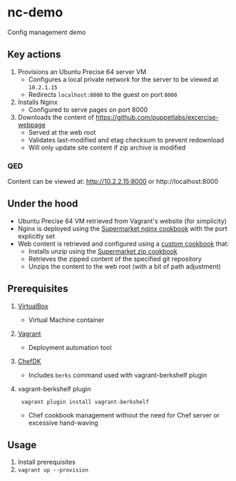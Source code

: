 # nc-demo

Config management demo

## Key actions

1. Provisions an Ubuntu Precise 64 server VM
	* Configures a local private network for the server to be viewed at `10.2.1.15`
	* Redirects `localhost:8000` to the guest on port `8000`
1. Installs Nginx
	* Configured to serve pages on port 8000 
1. Downloads the content of https://github.com/puppetlabs/excercise-webpage
	* Served at the web root
	* Validates last-modified and etag checksum to prevent redownload
	* Will only update site content if zip archive is modified

### QED
Content can be viewed at: http://10.2.2.15:8000 or http://localhost:8000

## Under the hood
* Ubuntu Precise 64 VM retrieved from Vagrant's website (for simplicity)
* Nginx is deployed using the [Supermarket nginx cookbook](https://supermarket.chef.io/cookbooks/nginx) with the port explicitly set
* Web content is retrieved and configured using a [custom cookbook](https://github.com/bravotangooscar/newcontext-demo-site) that:
	* Installs unzip using the [Supermarket zip cookbook](https://supermarket.chef.io/cookbooks/zip)
	* Retrieves the zipped content of the specified git repository
	* Unzips the content to the web root (with a bit of path adjustment) 

## Prerequisites

1. [VirtualBox](https://www.virtualbox.org/wiki/Downloads)
	* Virtual Machine container
1. [Vagrant](https://www.vagrantup.com/downloads.html)
	* Deployment automation tool
1. [ChefDK](https://downloads.chef.io/chef-dk/)
	* Includes `berks` command used with vagrant-berkshelf plugin
1. vagrant-berkshelf plugin
	
		vagrant plugin install vagrant-berkshelf

	* Chef cookbook management without the need for Chef server or excessive hand-waving

## Usage

1. Install prerequisites
1. `vagrant up --provision`
